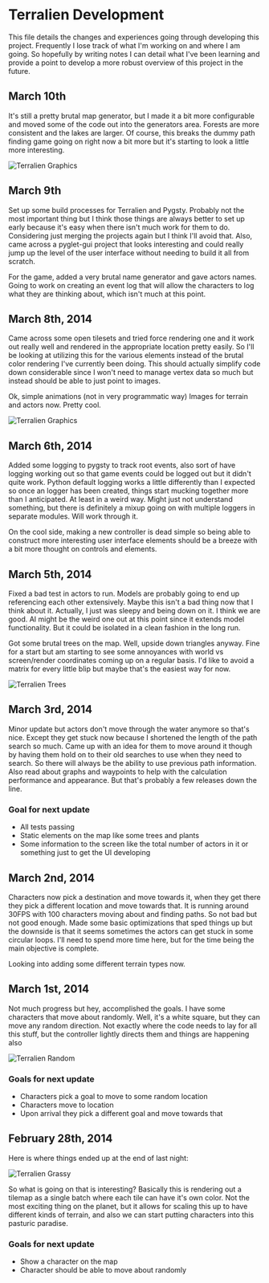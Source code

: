 # Terralien Development

This file details the changes and experiences going through
developing this project. Frequently I lose track of what
I'm working on and where I am going. So hopefully by writing
notes I can detail what I've been learning and provide a point
to develop a more robust overview of this project in the future.

## March 10th

It's still a pretty brutal map generator, but I made it a bit more configurable
and moved some of the code out into the generators area. Forests are more consistent
and the lakes are larger. Of course, this breaks the dummy path finding game
going on right now a bit more but it's starting to look a little more interesting.

![Terralien Graphics](screenshots/terralien20140310.png)

## March 9th

Set up some build processes for Terralien and Pygsty. Probably not the most important
thing but I think those things are always better to set up early because it's easy
when there isn't much work for them to do. Considering just merging the projects
again but I think I'll avoid that. Also, came across a pyglet-gui project that looks
interesting and could really jump up the level of the user interface without needing
to build it all from scratch.

For the game, added a very brutal name generator and gave actors names. Going to
work on creating an event log that will allow the characters to log what they are
thinking about, which isn't much at this point.

## March 8th, 2014

Came across some open tilesets and tried force rendering one and it work out
really well and rendered in the appropriate location pretty easily. So I'll
be looking at utilizing this for the various elements instead of the brutal
color rendering I've currently been doing. This should actually simplify code
down considerable since I won't need to manage vertex data so much but instead
should be able to just point to images.

Ok, simple animations (not in very programmatic way) Images for terrain and
actors now. Pretty cool.

![Terralien Graphics](screenshots/terralien20140308-1.png)

## March 6th, 2014

Added some logging to pygsty to track root events, also sort of have logging working
out so that game events could be logged out but it didn't quite work. Python
default logging works a little differently than I expected so once an logger
has been created, things start mucking together more than I anticipated. At least
in a weird way. Might just not understand something, but there is definitely
a mixup going on with multiple loggers in separate modules. Will work through it.

On the cool side, making a new controller is dead simple so being able to construct
more interesting user interface elements should be a breeze with a bit more thought
on controls and elements.


## March 5th, 2014

Fixed a bad test in actors to run. Models are probably going to end up referencing each other
extensively. Maybe this isn't a bad thing now that I think about it. Actually, I
just was sleepy and being down on it. I think we are good. AI might be the weird
one out at this point since it extends model functionality. But it could be isolated
in a clean fashion in the long run.

Got some brutal trees on the map. Well, upside down triangles anyway. Fine for a start but
am starting to see some annoyances with world vs screen/render coordinates coming up
on a regular basis. I'd like to avoid a matrix for every little blip but maybe that's
the easiest way for now.

![Terralien Trees](screenshots/terralien20140305-1.png)

## March 3rd, 2014

Minor update but actors don't move through the water anymore so that's nice. Except
they get stuck now because I shortened the length of the path search so much.
Came up with an idea for them to move around it though by having them hold on
to their old searches to use when they need to search. So there will always be the
ability to use previous path information. Also read about graphs and waypoints to
help with the calculation performance and appearance. But that's probably a few
releases down the line.

### Goal for next update

  * All tests passing
  * Static elements on the map like some trees and plants
  * Some information to the screen like the total number of actors in it or something just to get the UI developing


## March 2nd, 2014

Characters now pick a destination and move towards it, when they get there they
pick a different location and move towards that. It is running around 30FPS with
100 characters moving about and finding paths. So not bad but not good enough.
Made some basic optimizations that sped things up but the downside is that it
seems sometimes the actors can get stuck in some circular loops. I'll need to
spend more time here, but for the time being the main objective is complete.

Looking into adding some different terrain types now.


## March 1st, 2014

Not much progress but hey, accomplished the goals. I have some characters
that move about randomly. Well, it's a white square, but they can move
any random direction. Not exactly where the code needs to lay for all this
stuff, but the controller lightly directs them and things are happening also

![Terralien Random](screenshots/terralien20140301-1.png)

### Goals for next update
  * Characters pick a goal to move to some random location
  * Characters move to location
  * Upon arrival they pick a different goal and move towards that


## February 28th, 2014

Here is where things ended up at the end of last night:

![Terralien Grassy](screenshots/terralien20140228-1.png)

So what is going on that is interesting? Basically this is rendering out
a tilemap as a single batch where each tile can have it's own color. Not
the most exciting thing on the planet, but it allows for scaling this up
to have different kinds of terrain, and also we can start putting characters
into this pasturic paradise.


### Goals for next update
  * Show a character on the map
  * Character should be able to move about randomly
